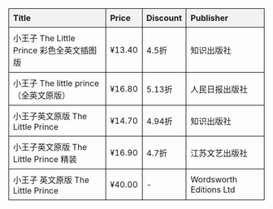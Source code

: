 <html><head><style>table {border-collapse: collapse;width: 100%;}th, td {border: 1px solid black;padding: 8px;text-align: left;}th {background-color: #f2f2f2;}</style></head><body><table><tr><th>Title</th><th>Price</th><th>Discount</th><th>Publisher</th></tr><tr><td>小王子 The Little Prince 彩色全英文插图版</td><td>¥13.40</td><td>4.5折</td><td>知识出版社</td></tr><tr><td>小王子 The little prince（全英文原版）</td><td>¥16.80</td><td>5.13折</td><td>人民日报出版社</td></tr><tr><td>小王子英文原版 The Little Prince</td><td>¥14.70</td><td>4.94折</td><td>知识出版社</td></tr><tr><td>小王子英文原版 The Little Prince 精装</td><td>¥16.90</td><td>4.7折</td><td>江苏文艺出版社</td></tr><tr><td>小王子 英文原版 The Little Prince</td><td>¥40.00</td><td>-</td><td>Wordsworth Editions Ltd</td></tr></table></body></html>

